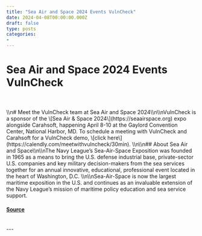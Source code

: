 ```yaml
---
title: "Sea Air and Space 2024 Events VulnCheck"
date: 2024-04-08T00:00:00.000Z
draft: false
type: posts
categories: 
- 
---
```

# Sea Air and Space 2024 Events VulnCheck

<br/>

<br/>
\\n# Meet the VulnCheck team at Sea Air and Space 2024\\n\\nVulnCheck is a sponsor of the \[Sea Air & Space 2024\](https://seaairspace.org) expo alongside Carahsoft, happening April 8-10 at the Gaylord Convention Center, National Harbor, MD. To schedule a meeting with VulnCheck and Carahsoft for a VulnCheck demo, \[click here\](https://calendly.com/meetwithvulncheck/30min). \\n\\n## About Sea Air and Space\\n\\nThe Navy League’s Sea-Air-Space Exposition was founded in 1965 as a means to bring the U.S. defense industrial base, private-sector U.S. companies and key military decision-makers from the sea services together for an annual innovative, educational, professional event located in the heart of Washington, D.C. \\n\\nSea-Air-Space is now the largest maritime exposition in the U.S. and continues as an invaluable extension of the Navy League’s mission of maritime policy education and sea service support.

#### [Source](https://vulncheck.com/blog/seaandair2024)

<br/>
---
